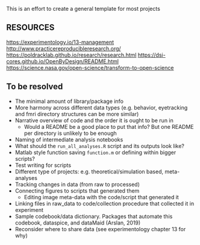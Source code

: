 This is an effort to create a general template for most projects

## RESOURCES

https://experimentology.io/13-management
http://www.practicereproducibleresearch.org/
https://poldracklab.github.io/research/research.html
https://dsi-cores.github.io/OpenByDesign/README.html
https://science.nasa.gov/open-science/transform-to-open-science


## To be resolved

- The minimal amount of library/package info
- More harmony across different data types (e.g. behavior, eyetracking and fmri directory structures can be more similar)
- Narrative overview of code and the order it is ought to be run in
    - Would a README be a good place to put that info? But one README per directory is unlikely to be enough
- Naming of intermediate analysis notebooks
- What should the `run_all_analyses.R` script and its outputs look like?
- Matlab style function saving `function.m` or defining within bigger scripts?
- Test writing for scripts
- Different type of projects: e.g. theoretical/simulation based, meta-analyses
- Tracking changes in data (from raw to processed)
- Connecting figures to scripts that generated them
    - Editing image meta-data with the code/script that generated it
- Linking files in raw_data to code/collection procedure that collected it in experiment
- Sample codebook/data dictionary. Packages that automate this codebook, dataspice, and dataMaid (Arslan, 2019)
- Reconsider where to share data (see experimentology chapter 13 for why)
